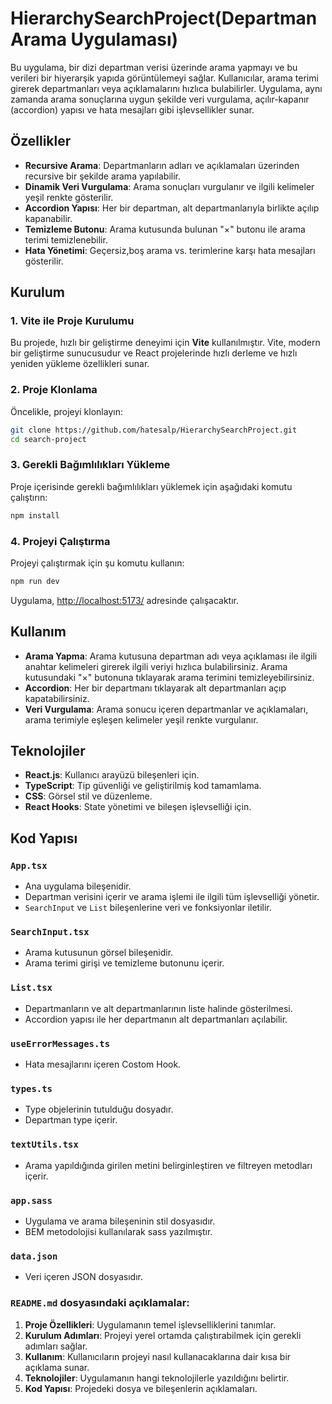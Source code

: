 # HierarchySearchProject(Departman Arama Uygulaması)

Bu uygulama, bir dizi departman verisi üzerinde arama yapmayı ve bu verileri bir hiyerarşik yapıda görüntülemeyi sağlar. Kullanıcılar, arama terimi girerek departmanları veya açıklamalarını hızlıca bulabilirler. Uygulama, aynı zamanda arama sonuçlarına uygun şekilde veri vurgulama, açılır-kapanır (accordion) yapısı ve hata mesajları gibi işlevsellikler sunar.

## Özellikler

- **Recursive Arama**: Departmanların adları ve açıklamaları üzerinden recursive bir şekilde arama yapılabilir.
- **Dinamik Veri Vurgulama**: Arama sonuçları vurgulanır ve ilgili kelimeler yeşil renkte gösterilir.
- **Accordion Yapısı**: Her bir departman, alt departmanlarıyla birlikte açılıp kapanabilir.
- **Temizleme Butonu**: Arama kutusunda bulunan "×" butonu ile arama terimi temizlenebilir.
- **Hata Yönetimi**: Geçersiz,boş arama vs. terimlerine karşı hata mesajları gösterilir.

## Kurulum

### 1. Vite ile Proje Kurulumu

Bu projede, hızlı bir geliştirme deneyimi için **Vite** kullanılmıştır. Vite, modern bir geliştirme sunucusudur ve React projelerinde hızlı derleme ve hızlı yeniden yükleme özellikleri sunar.

### 2. Proje Klonlama

Öncelikle, projeyi klonlayın:

```bash
git clone https://github.com/hatesalp/HierarchySearchProject.git
cd search-project
```

### 3. Gerekli Bağımlılıkları Yükleme

Proje içerisinde gerekli bağımlılıkları yüklemek için aşağıdaki komutu çalıştırın:

```bash
npm install
```

### 4. Projeyi Çalıştırma

Projeyi çalıştırmak için şu komutu kullanın:

```bash
npm run dev
```

Uygulama, [http://localhost:5173/](http://localhost:5173/) adresinde çalışacaktır.

## Kullanım

- **Arama Yapma**: Arama kutusuna departman adı veya açıklaması ile ilgili anahtar kelimeleri girerek ilgili veriyi hızlıca bulabilirsiniz. Arama kutusundaki "×" butonuna tıklayarak arama terimini temizleyebilirsiniz.
- **Accordion**: Her bir departmanı tıklayarak alt departmanları açıp kapatabilirsiniz.
- **Veri Vurgulama**: Arama sonucu içeren departmanlar ve açıklamaları, arama terimiyle eşleşen kelimeler yeşil renkte vurgulanır.

## Teknolojiler

- **React.js**: Kullanıcı arayüzü bileşenleri için.
- **TypeScript**: Tip güvenliği ve geliştirilmiş kod tamamlama.
- **CSS**: Görsel stil ve düzenleme.
- **React Hooks**: State yönetimi ve bileşen işlevselliği için.

## Kod Yapısı

### `App.tsx`

- Ana uygulama bileşenidir.
- Departman verisini içerir ve arama işlemi ile ilgili tüm işlevselliği yönetir.
- `SearchInput` ve `List` bileşenlerine veri ve fonksiyonlar iletilir.

### `SearchInput.tsx`

- Arama kutusunun görsel bileşenidir.
- Arama terimi girişi ve temizleme butonunu içerir.

### `List.tsx`

- Departmanların ve alt departmanlarının liste halinde gösterilmesi.
- Accordion yapısı ile her departmanın alt departmanları açılabilir.

### `useErrorMessages.ts`

- Hata mesajlarını içeren Costom Hook.

### `types.ts`

- Type objelerinin tutulduğu dosyadır.
- Departman type içerir.

### `textUtils.tsx`

- Arama yapıldığında girilen metini belirginleştiren ve filtreyen metodları içerir.

### `app.sass`

- Uygulama ve arama bileşeninin stil dosyasıdır.
- BEM metodolojisi kullanılarak sass yazılmıştır.

### `data.json`

- Veri içeren JSON dosyasıdır.

### `README.md` dosyasındaki açıklamalar:

1. **Proje Özellikleri**: Uygulamanın temel işlevselliklerini tanımlar.
2. **Kurulum Adımları**: Projeyi yerel ortamda çalıştırabilmek için gerekli adımları sağlar.
3. **Kullanım**: Kullanıcıların projeyi nasıl kullanacaklarına dair kısa bir açıklama sunar.
4. **Teknolojiler**: Uygulamanın hangi teknolojilerle yazıldığını belirtir.
5. **Kod Yapısı**: Projedeki dosya ve bileşenlerin açıklamaları.
